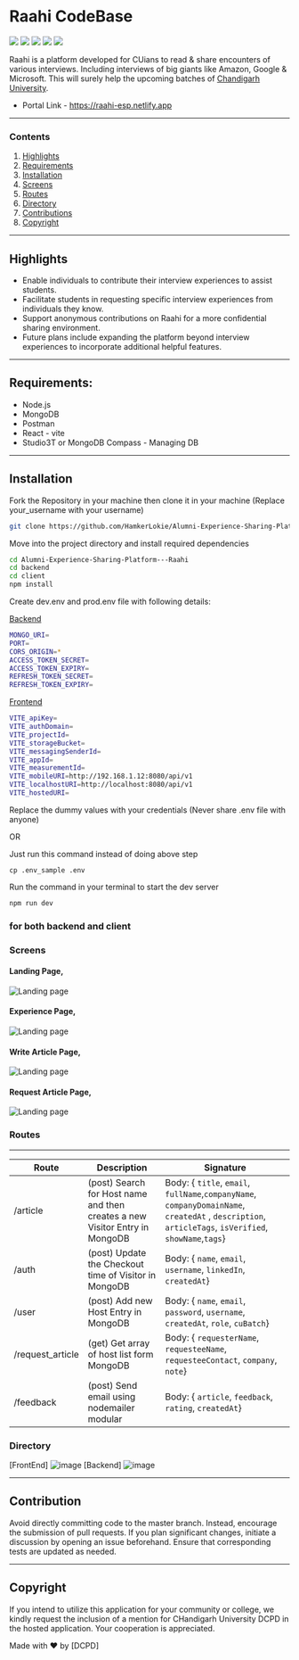 # Raahi CodeBase
<img src="https://img.shields.io/badge/code%20style-modular-red"> <img src="https://img.shields.io/badge/NodeJs-v20.8.0-brightgreen
"> <img src="https://img.shields.io/badge/React-v18.2.0-blue"> <img src="https://img.shields.io/badge/MongoDB%20-%20ATLAS%20-green"> <img src="https://img.shields.io/badge/Express-v4.18.2-red">

Raahi is a platform developed for CUians to read & share encounters of various interviews. Including interviews of big giants like Amazon, Google & Microsoft. This will surely help the upcoming batches of <u>Chandigarh University</u>.

* Portal Link - https://raahi-esp.netlify.app

---
### Contents
1. [Highlights](#highlights)
2. [Requirements](#requirements)
3. [Installation](#installation)
4. [Screens](#screens)
5. [Routes](#routes)
7. [Directory](#Directory)
8. [Contributions](#contribution)
9. [Copyright](#copyright)

---

## Highlights
* Enable individuals to contribute their interview experiences to assist students.
* Facilitate students in requesting specific interview experiences from individuals they know.
* Support anonymous contributions on Raahi for a more confidential sharing environment.
* Future plans include expanding the platform beyond interview experiences to incorporate additional helpful features.
---
## Requirements:

* Node.js
* MongoDB
* Postman
* React - vite
* Studio3T or MongoDB Compass - Managing DB
---
## Installation

Fork the Repository in your machine then clone it in your machine (Replace your_username with your username)

```bash
git clone https://github.com/HamkerLokie/Alumni-Experience-Sharing-Platform---Raahi.git
```
Move into the project directory and install required dependencies

```bash
cd Alumni-Experience-Sharing-Platform---Raahi
cd backend
cd client
npm install
```
Create dev.env and prod.env file with following details:

<u>Backend</u>
```bash
MONGO_URI=
PORT=
CORS_ORIGIN=*
ACCESS_TOKEN_SECRET=
ACCESS_TOKEN_EXPIRY=
REFRESH_TOKEN_SECRET=
REFRESH_TOKEN_EXPIRY=
```

<u>Frontend</u>
```bash
VITE_apiKey=
VITE_authDomain=
VITE_projectId=
VITE_storageBucket=
VITE_messagingSenderId=
VITE_appId=
VITE_measurementId=
VITE_mobileURI=http://192.168.1.12:8080/api/v1
VITE_localhostURI=http://localhost:8080/api/v1
VITE_hostedURI=
```
Replace the dummy values with your credentials (Never share .env file with anyone)

OR

Just run this command instead of doing above step

```
cp .env_sample .env
```

Run the command in your terminal to start the dev server

```bash
npm run dev
``` 
### for both backend and client

### Screens

#### Landing Page,
![Landing page](https://github.com/HamkerLokie/Alumni-Experience-Sharing-Platform---Raahi/tree/main/backend/gallery/homepage.png?raw=true)

#### Experience Page,
![Landing page](https://github.com/HamkerLokie/Alumni-Experience-Sharing-Platform---Raahi/tree/main/backend/gallery/Screenshot%20(185).png?raw=true)

#### Write Article Page,
![Landing page](https://github.com/HamkerLokie/Alumni-Experience-Sharing-Platform---Raahi/tree/main/backend/gallery/write.png?raw=true)

#### Request Article Page,
![Landing page](https://github.com/HamkerLokie/Alumni-Experience-Sharing-Platform---Raahi/tree/main/backend/gallery/request.png?raw=true)

### Routes
---

| Route  | Description | Signature |
| ------------- | ------------- | ------------- |
| /article |(post) Search for Host name and then creates a new Visitor Entry in MongoDB | Body: { `title`, `email`, `fullName`,`companyName`, `companyDomainName`, `createdAt` , `description`, `articleTags`, `isVerified`, `showName`,`tags`} |
| /auth |(post) Update the Checkout time of Visitor in MongoDB  | Body: { `name`, `email`, `username`, `linkedIn`, `createdAt`} |
| /user |(post) Add new Host Entry in MongoDB  | Body: { `name`, `email`, `password`, `username`, `createdAt`, `role`, `cuBatch`} |
| /request_article |(get) Get array of host list form MongoDB  | Body: { `requesterName`, `requesteeName`, `requesteeContact`, `company`, `note`}|
| /feedback |(post) Send email using nodemailer modular  | Body: { `article`, `feedback`, `rating`, `createdAt`} |


### Directory 

[FrontEnd]
![image](https://github.com/HamkerLokie/Alumni-Experience-Sharing-Platform---Raahi/tree/main/backend/gallery/frontend.png?raw=true)
[Backend]
![image](https://github.com/HamkerLokie/Alumni-Experience-Sharing-Platform---Raahi/tree/main/backend/gallery/backend.png?raw=true)

---
## Contribution 
Avoid directly committing code to the master branch. Instead, encourage the submission of pull requests. If you plan significant changes, initiate a discussion by opening an issue beforehand. Ensure that corresponding tests are updated as needed.

---

## Copyright 
If you intend to utilize this application for your community or college, we kindly request the inclusion of a mention for CHandigarh University DCPD in the hosted application. Your cooperation is appreciated.


Made with ❤ by [DCPD]